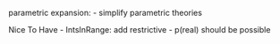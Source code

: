 parametric expansion:
    - simplify parametric theories

Nice To Have
    - IntsInRange: add restrictive
    - p(real) should be possible